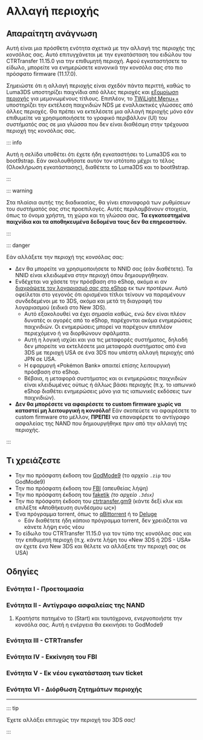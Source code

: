 # Αλλαγή περιοχής

## Απαραίτητη ανάγνωση

Αυτή είναι μια πρόσθετη ενότητα σχετικά με την αλλαγή της περιοχής της κονσόλας σας. Αυτό επιτυγχάνεται με την εγκατάσταση του ειδώλου του CTRTransfer 11.15.0 για την επιθυμητή περιοχή. Αφού εγκαταστήσετε το είδωλο, μπορείτε να ενημερώσετε κανονικά την κονσόλα σας στο πιο πρόσφατο firmware (11.17.0).

Σημειώστε ότι η αλλαγή περιοχής είναι σχεδόν πάντα περιττή, καθώς το Luma3DS υποστηρίζει παιχνίδια από άλλες περιοχές και [εξομοίωση περιοχής](https://github.com/LumaTeam/Luma3DS/wiki/Optional-features) για μεμονωμένους τίτλους. Επιπλέον, το [TWiLight Menu++](https://github.com/DS-Homebrew/TWiLightMenu/releases) υποστηρίζει την εκτέλεση παιχνιδιών NDS με εναλλακτικές γλώσσες από άλλες περιοχές. Θα πρέπει να εκτελέσετε μια αλλαγή περιοχής μόνο εάν επιθυμείτε να χρησιμοποιήσετε το γραφικό περιβάλλον (UI) του συστήματός σας σε μια γλώσσα που δεν είναι διαθέσιμη στην τρέχουσα περιοχή της κονσόλας σας.

::: info

Αυτή η σελίδα υποθέτει ότι έχετε ήδη εγκαταστήσει το Luma3DS και το boot9strap. Εάν ακολουθήσατε αυτόν τον ιστότοπο μέχρι το τέλος (Ολοκλήρωση εγκατάστασης), διαθέτετε το Luma3DS και το boot9strap.

:::

::: warning

Στα πλαίσια αυτής της διαδικασίας, θα γίνει επαναφορά των ρυθμίσεων του συστήματός σας στις προεπιλογές. Αυτές περιλαμβάνουν στοιχεία, όπως το όνομα χρήστη, τη χώρα και τη γλώσσα σας. **Τα εγκατεστημένα παιχνίδια και τα αποθηκευμένα δεδομένα τους δεν θα επηρεαστούν.**

:::

::: danger

Εάν αλλάξετε την περιοχή της κονσόλας σας:

- Δεν θα μπορείτε να χρησιμοποιήσετε το NNID σας (εάν διαθέτετε). Τα NNID είναι κλειδωμένα στην περιοχή όπου δημιουργήθηκαν.
- Ενδέχεται να χάσετε την πρόσβαση στο eShop, ακόμα κι αν [διαγράψετε τον λογαριασμό σας στο eShop](https://en-americas-support.nintendo.com/app/answers/detail/a_id/74/~/how-to-delete-a-nintendo-eshop-account) εκ των προτέρων. Αυτό οφείλεται στο γεγονός ότι ορισμένοι τίτλοι τείνουν να παραμένουν συνδεδεμένοι με το 3DS, ακόμα και μετά τη διαγραφή του λογαριασμού (ειδικά στο New 3DS).
  - Αυτό εξακολουθεί να έχει σημασία καθώς, ενώ δεν είναι πλέον δυνατές οι αγορές από το eShop, παρέχονται ακόμα ενημερώσεις παιχνιδιών. Οι ενημερώσεις μπορεί να παρέχουν επιπλέον περιεχόμενο ή να διορθώνουν σφάλματα.
  - Αυτή η λογική ισχύει και για τις μεταφορές συστήματος, δηλαδή δεν μπορείτε να εκτελέσετε μια μεταφορά συστήματος από ένα 3DS με περιοχή USA σε ένα 3DS που υπέστη αλλαγή περιοχής από JPN σε USA.
  - Η εφαρμογή «Pokémon Bank» απαιτεί επίσης λειτουργική πρόσβαση στο eShop.
  - Βέβαια, η μεταφορά συστήματος και οι ενημερώσεις παιχνιδιών είναι κλειδωμένες ούτως ή άλλως βάσει περιοχής (π.χ. το ιαπωνικό eShop διαθέτει ενημερώσεις μόνο για τις ιαπωνικές εκδόσεις των παιχνιδιών).
- **Δεν θα μπορέσετε να αφαιρέσετε το custom firmware χωρίς να καταστεί μη λειτουργική η κονσόλα!** Εάν σκοπεύετε να αφαιρέσετε το custom firmware στο μέλλον, **ΠΡΕΠΕΙ** να επαναφέρετε το αντίγραφο ασφαλείας της NAND που δημιουργήθηκε πριν από την αλλαγή της περιοχής.

:::

## Τι χρειάζεστε

- Την πιο πρόσφατη έκδοση του [GodMode9](https://github.com/d0k3/GodMode9/releases/latest) (το αρχείο `.zip` του GodMode9)
- Την πιο πρόσφατη έκδοση του [FBI](https://github.com/nh-server/FBI-NH/releases/download/2.6.1/FBI.3dsx) (απευθείας λήψη)
- Την πιο πρόσφατη έκδοση του [faketik](https://github.com/ihaveamac/faketik/releases/latest) _(το αρχείο `.3dsx`)_
- Την πιο πρόσφατη έκδοση του [ctrtransfer.gm9](https://raw.githubusercontent.com/nh-server/scripts/refs/heads/main/3DS/ctrtransfer.gm9) (κάντε δεξί κλικ και επιλέξτε «Αποθήκευση συνδέσμου ως»)
- Ένα πρόγραμμα torrent, όπως το [qBittorrent](https://www.qbittorrent.org/download.php) ή το [Deluge](http://dev.deluge-torrent.org/wiki/Download)
  - Εάν διαθέτετε ήδη κάποιο πρόγραμμα torrent, δεν χρειάζεται να κάνετε λήψη ενός νέου
- Το είδωλο του CTRTransfer 11.15.0 για τον τύπο της κονσόλας σας και την επιθυμητή περιοχή (π.χ. κάντε λήψη του «New 3DS ή 2DS - USA» αν έχετε ένα New 3DS και θέλετε να αλλάξετε την περιοχή σας σε USA)

<!--@include: ./_include/ctrtransfer-images.md -->

## Οδηγίες

### Ενότητα I - Προετοιμασία

<!--@include: ./_include/ctrtransfer-prep.md -->

### Ενότητα II - Αντίγραφο ασφαλείας της NAND

1. Κρατήστε πατημένο το (Start) και ταυτόχρονα, ενεργοποιήστε την κονσόλα σας. Αυτή η ενέργεια θα εκκινήσει το GodMode9

<!--@include: ./_include/nand-backup.md -->

### Ενότητα III - CTRTransfer

<!--@include: ./_include/ctrtransfer-main.md -->

### Ενότητα IV - Εκκίνηση του FBI

<!--@include: ./_include/launch-hbl-dlp.md -->

### Ενότητα V - Εκ νέου εγκατάσταση των ticket

<!--@include: ./_include/ctrtransfer-ticket-copy.md -->

### Ενότητα VI - Διόρθωση ζητημάτων περιοχής

<!--@include: ./_include/ctrnand-datayeet.md -->

___

::: tip

Έχετε αλλάξει επιτυχώς την περιοχή του 3DS σας!

:::
